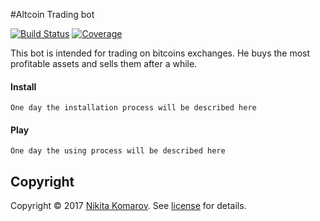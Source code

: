 #Altcoin Trading bot

[![Build Status][travis-badge]][travis-url]
[![Coverage][coverage-image]][coverage-url]

This bot is intended for trading on bitcoins exchanges. He buys the most profitable assets and sells them after a while.
#### Install
```
One day the installation process will be described here
```
#### Play

```
One day the using process will be described here
```

## Copyright
Copyright © 2017 [Nikita Komarov]. See [license] for details.




[Nikita Komarov]: https://github.com/glazastyi/
[license]: LICENSE

[travis-url]: https://travis-ci.org/glazastyi/Hangman
[travis-badge]: https://travis-ci.org/glazastyi/Hangman.svg?branch=master
[coverage-image]: https://codecov.io/gh/glazastyi/Hangman/branch/master/graph/badge.svg
[coverage-url]: https://codecov.io/gh/glazastyi/Hangman
